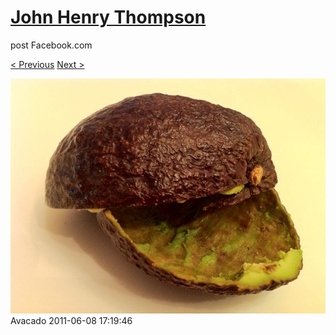 # [John Henry Thompson](../README.md)
post Facebook.com

[< Previous](2011-06-08-1.md) [Next >](2011-06-08-3.md)

[![](../media/2011-06-08/Table-Avacado.jpg)](../README.md)
Avacado
2011-06-08 17:19:46